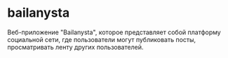 # bailanysta
Веб-приложение "Bailanysta", которое представляет собой платформу социальной сети, где пользователи могут публиковать посты, просматривать ленту других пользователей.
